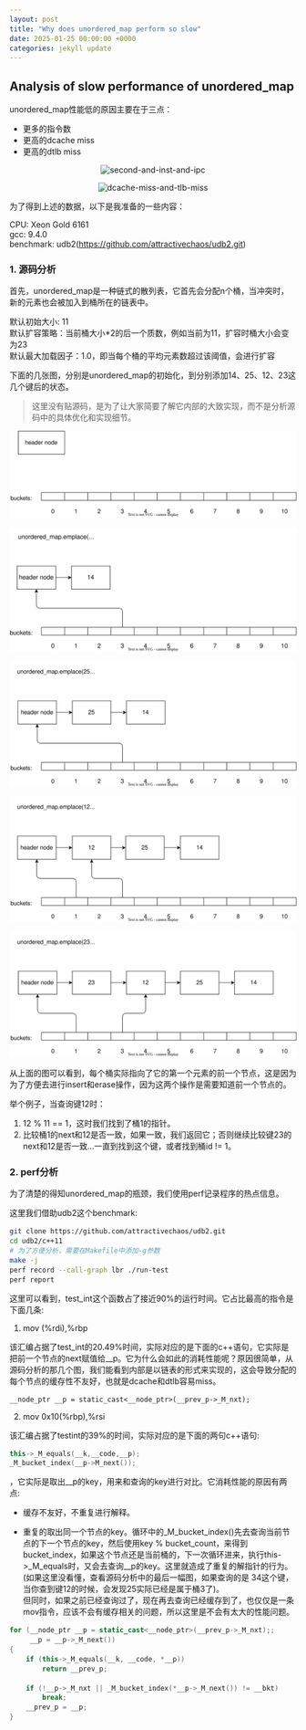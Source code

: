 ```yaml
---
layout: post
title: "Why does unordered_map perform so slow"
date: 2025-01-25 00:00:00 +0000
categories: jekyll update
---
```


## Analysis of slow performance of unordered_map

unordered_map性能低的原因主要在于三点：
* 更多的指令数
* 更高的dcache miss
* 更高的dtlb miss

<p align = "center">    
<img  alt="second-and-inst-and-ipc" src="{{ site.baseurl }}/docs/assets/images/2025-01-25_second-and-inst-and-ipc.png" width="400" />
</p>

<p align = "center">    
<img  alt="dcache-miss-and-tlb-miss" src="{{ site.baseurl }}/docs/assets/images/2025-01-15_dcache-miss-and-tlb-miss.png" width="400" />
</p>

为了得到上述的数据，以下是我准备的一些内容：

CPU: Xeon Gold 6161  
gcc: 9.4.0  
benchmark:   udb2(https://github.com/attractivechaos/udb2.git)

### 1. 源码分析

首先，unordered_map是一种链式的散列表，它首先会分配n个桶，当冲突时，新的元素也会被加入到桶所在的链表中。

默认初始大小: 11  
默认扩容策略：当前桶大小*2的后一个质数，例如当前为11，扩容时桶大小会变为23  
默认最大加载因子：1.0，即当每个桶的平均元素数超过该阈值，会进行扩容  

下面的几张图，分别是unordered_map的初始化，到分别添加14、25、12、23这几个键后的状态。

> 这里没有贴源码，是为了让大家简要了解它内部的大致实现，而不是分析源码中的具体优化和实现细节。

![dcache-miss-and-tlb-miss.png](../assets/images/2025-01-25_ini.svg)

![dcache-miss-and-tlb-miss.png](../assets/images/2025-01-25_emplace_14.svg)

![dcache-miss-and-tlb-miss.png](../assets/images/2025-01-25_emplace_25.svg)

![dcache-miss-and-tlb-miss.png](../assets/images/2025-01-25_emplace_12.svg)

![dcache-miss-and-tlb-miss.png](../assets/images/2025-01-25_emplace_23.svg)

从上面的图可以看到，每个桶实际指向了它的第一个元素的前一个节点，这是因为为了方便去进行insert和erase操作，因为这两个操作是需要知道前一个节点的。  

举个例子，当查询键12时：
1. 12 % 11 == 1，这时我们找到了桶1的指针。
2. 比较桶1的next和12是否一致，如果一致，我们返回它；否则继续比较键23的next和12是否一致...一直到找到这个键，或者找到桶id != 1。

### 2. perf分析

为了清楚的得知unordered_map的瓶颈，我们使用perf记录程序的热点信息。  

这里我们借助udb2这个benchmark: 

```bash
git clone https://github.com/attractivechaos/udb2.git
cd udb2/c++11
# 为了方便分析，需要在Makefile中添加-g参数
make -j
perf record --call-graph lbr ./run-test
perf report
```

这里可以看到，test_int这个函数占了接近90%的运行时间。它占比最高的指令是下面几条:

1. mov (%rdi),%rbp

该汇编占据了test_int的20.49%时间，实际对应的是下面的c++语句，它实际是把前一个节点的next赋值给__p。它为什么会如此的消耗性能呢？原因很简单，从源码分析的那几个图，我们能看到内部是以链表的形式来实现的，这会导致分配的每个节点的缓存性不友好，也就是dcache和dtlb容易miss。
```
__node_ptr __p = static_cast<__node_ptr>(__prev_p->_M_nxt);
```

2. mov 0x10(%rbp),%rsi

该汇编占据了testint的39%的时间，实际对应的是下面的两句c++语句:
```cpp
this->_M_equals(__k,__code,__p);
_M_bucket_index(__p->M_next());
```
，它实际是取出__p的key，用来和查询的key进行对比。它消耗性能的原因有两点:
* 缓存不友好，不重复进行解释。

* 重复的取出同一个节点的key。循环中的_M_bucket_index()先去查询当前节点的下一个节点的key，然后使用key % bucket_count，来得到bucket_index，如果这个节点还是当前桶的，下一次循环进来，执行this->_M_equals时，又会去查询__p的key。这里就造成了重复的解指针的行为。(如果这里没看懂，查看源码分析中的最后一幅图，如果查询的是  34这个键，当你查到键12的时候，会发现25实际已经是属于桶3了)。  
但同时，如果之前已经查询过了，现在再去查询已经缓存到了，也仅仅是一条mov指令，应该不会有缓存相关的问题，所以这里是不会有太大的性能问题。

```cpp
for (__node_ptr __p = static_cast<__node_ptr>(__prev_p->_M_nxt);;
	 __p = __p->_M_next())
{
	if (this->_M_equals(__k, __code, *__p))
		return __prev_p;

	if (!__p->_M_nxt || _M_bucket_index(*__p->_M_next()) != __bkt)
		break;
	__prev_p = __p;
}
```
